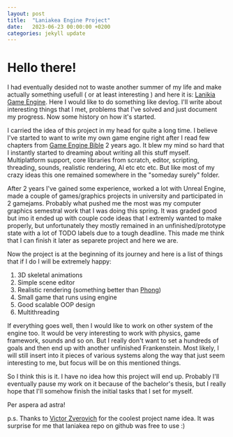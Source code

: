 ```yaml
---
layout: post
title:  "Laniakea Engine Project"
date:   2023-06-23 00:00:00 +0200
categories: jekyll update
---
```


# Hello there! 
I had eventually desided not to waste another summer of my life and make actually something usefull ( or at least interesting ) and here it is: [Lanikia Game Engine][laniakea-engine]. Here I would like to do something like devlog. I'll write about interesting things that I met, problems that I've solved and just document my progress. Now some history on how it's started. 

I carried the idea of this project in my head for quite a long time. I believe I've started to want to write my own game engine right after I read few chapters from [Game Engine Bible][game-engine-book] 2 years ago. It blew my mind so hard that I instantly started to dreaming about writing all this stuff myself. Multiplatform support, core libraries from scratch, editor, scripting, threading, sounds, realistic rendering, AI etc etc etc. But like most of my crazy ideas this one remained somewhere in the "someday surely" folder. 

After 2 years I've gained some experience, worked a lot with Unreal Engine, made a couple of games/graphics projects in university and participated in 2 gamejams. Probably what pushed me the most was my computer graphics semestral work that I was doing this spring. It was graded good but imo it ended up with couple code ideas that I extremly wanted to make properly, but unfortunately they mostly remained in an unfinished/prototype state with a lot of TODO labels due to a tough deadline. This made me think that I can finish it later as separete project and here we are.

Now the project is at the beginning of its journey and here is a list of things that if I do I will be extremely happy: 

1) 3D skeletal animations 
2) Simple scene editor 
3) Realistic rendering (something better than [Phong][phong-model])
4) Small game that runs using engine
5) Good scalable OOP design
6) Multithreading  

If everything goes well, then I would like to work on other system of the engine too. It would be very interesting to work with physics, game framework, sounds and so on. But I really don't want to set a hundreds of goals and then end up with another unfinished Frankenstein. Most likely, I will still insert into it pieces of various systems along the way that just seem interesting to me, but focus will be on this mentioned things. 

So I think this is it. I have no idea how this project will end up. Probably I'll eventually pause my work on it because of the bachelor's thesis, but I really hope that I'll somehow finish the initial tasks that I set for myself. 

Per aspera ad astra!

p.s. Thanks to [Victor Zverovich][victor-twitter] for the coolest project name idea. It was surprise for me that laniakea repo on github was free to use :) 

[laniakea-engine]: https://github.com/Sp1ke1/laniakea
[game-engine-book]: https://www.gameenginebook.com/
[phong-model]: https://en.wikipedia.org/wiki/Phong_reflection_model
[victor-twitter]: https://twitter.com/vzverovich

